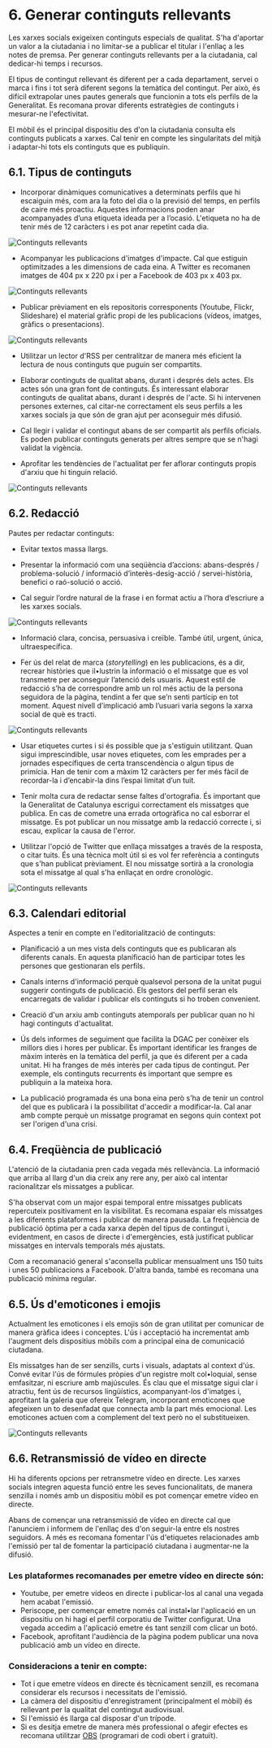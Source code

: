 # 6. Generar continguts rellevants

Les xarxes socials exigeixen continguts especials de qualitat. S'ha d'aportar un valor a la ciutadania i no limitar-se a publicar el titular i l'enllaç a les notes de premsa. Per generar continguts rellevants per a la ciutadania, cal dedicar-hi temps i recursos.

El tipus de contingut rellevant és diferent per a cada departament, servei o marca i fins i tot serà diferent segons la temàtica del contingut. Per això, és difícil extrapolar unes pautes generals que funcionin a tots els perfils de la Generalitat. Es recomana provar diferents estratègies de continguts i mesurar-ne l'efectivitat.

El mòbil és el principal dispositiu des d'on la ciutadania consulta els continguts publicats a xarxes. Cal tenir en compte les singularitats del mitjà i adaptar-hi tots els continguts que es publiquin.

## 6.1. Tipus de continguts

- Incorporar dinàmiques comunicatives a determinats perfils que hi escaiguin més, com ara la foto del dia o la previsió del temps, en perfils de caire més proactiu. Aquestes informacions poden anar acompanyades d’una etiqueta ideada per a l’ocasió. L'etiqueta no ha de tenir més de 12 caràcters i es pot anar repetint cada dia.

![ Continguts rellevants](/assets/img/6_cnt_1.png)

- Acompanyar les publicacions d'imatges d'impacte. Cal que estiguin optimitzades a les dimensions de cada eina. A Twitter es recomanen imatges de 404 px x 220 px i per a Facebook de 403 px x 403 px.

![ Continguts rellevants](/assets/img/6_cnt_2.png)

- Publicar prèviament en els repositoris corresponents (Youtube, Flickr, Slideshare) el material gràfic propi de les publicacions (vídeos, imatges, gràfics o presentacions).

![ Continguts rellevants](/assets/img/6_cnt_3.png)

- Utilitzar un lector d'RSS per centralitzar de manera més eficient la lectura de nous continguts que puguin ser compartits.

- Elaborar continguts de qualitat abans, durant i després dels actes. Els actes són una gran font de continguts. És interessant elaborar continguts de qualitat abans, durant i després de l'acte. Si hi intervenen persones externes, cal citar-ne correctament els seus perfils a les xarxes socials ja que són de gran ajut per aconseguir més difusió.

- Cal llegir i validar el contingut abans de ser compartit als perfils oficials. Es poden publicar continguts generats per altres sempre que se n'hagi validat la vigència.

- Aprofitar les tendències de l'actualitat per fer aflorar continguts propis d'arxiu que hi tinguin relació.

![ Continguts rellevants](/assets/img/6_cnt_7.png)

## 6.2. Redacció

Pautes per redactar continguts:

- Evitar textos massa llargs.

- Presentar la informació com una seqüència d’accions: abans-després / problema-solució / informació d’interès-desig-acció / servei-història, benefici o raó-solució o acció.

- Cal seguir l’ordre natural de la frase i en format actiu a l’hora d’escriure a les xarxes socials.

![ Continguts rellevants](/assets/img/6_cnt_4.png)

- Informació clara, concisa, persuasiva i creïble. També útil, urgent, única, ultraespecífica.

- Fer ús del relat de marca (*storytelling*) en les publicacions, és a dir, recrear històries que il•lustrin la informació o el missatge que es vol transmetre per aconseguir l’atenció dels usuaris. Aquest estil de redacció s’ha de correspondre amb un rol més actiu de la persona seguidora de la pàgina, tendint a fer que se’n senti partícip en tot moment. Aquest nivell d’implicació amb l’usuari varia segons la xarxa social de què es tracti.

![ Continguts rellevants](/assets/img/6_cnt_8.png)

- Usar etiquetes curtes i si és possible que ja s'estiguin utilitzant. Quan sigui imprescindible, usar noves etiquetes, com les emprades per a jornades específiques de certa transcendència o algun tipus de primícia. Han de tenir com a màxim 12 caràcters per fer més fàcil de recordar-la i d’encabir-la dins l’espai limitat d’un tuit.

- Tenir molta cura de redactar sense faltes d'ortografia. És important que la Generalitat de Catalunya escrigui correctament els missatges que publica. En cas de cometre una errada ortogràfica no cal esborrar el missatge. Es pot publicar un nou missatge amb la redacció correcte i, si escau, explicar la causa de l'error.

- Utilitzar l'opció de Twitter que enllaça missatges a través de la resposta, o citar tuits. És una tècnica molt útil si es vol fer referència a continguts que s'han publicat prèviament. El nou missatge sortirà a la cronologia sota el missatge al qual s'ha enllaçat en ordre cronològic. 

![ Continguts rellevants](/assets/img/6_cnt_9.png)

## 6.3. Calendari editorial

Aspectes a tenir en compte en l'editorialització de continguts:

- Planificació a un mes vista dels continguts que es publicaran als diferents canals. En aquesta planificació han de participar totes les persones que gestionaran els perfils.

- Canals interns d'informació perquè qualsevol persona de la unitat pugui suggerir continguts de publicació. Els gestors del perfil seran els encarregats de validar i publicar els continguts si ho troben convenient.

- Creació d'un arxiu amb continguts atemporals per publicar quan no hi hagi continguts d'actualitat.

- Ús dels informes de seguiment que facilita la DGAC per conèixer els millors dies i hores per publicar. És important identificar les franges de màxim interès en la temàtica del perfil, ja que és diferent per a cada unitat. Hi ha franges de més interès per cada tipus de contingut. Per exemple, els continguts recurrents és important que sempre es publiquin a la mateixa hora.

- La publicació programada és una bona eina però s'ha de tenir un control del que es publicarà i la possibilitat d'accedir a modificar-la. Cal anar amb compte perquè un missatge programat en segons quin context pot ser l'origen d'una crisi.

## 6.4. Freqüència de publicació

L'atenció de la ciutadania pren cada vegada més rellevància. La informació que arriba al llarg d'un dia creix any rere any, per això cal intentar racionalitzar els missatges a publicar.

S'ha observat com un major espai temporal entre missatges publicats repercuteix positivament en la visibilitat. Es recomana espaiar els missatges a les diferents plataformes i publicar de manera pausada. La freqüència de publicació òptima per a cada xarxa depèn del tipus de contingut i, evidentment, en casos de directe i d'emergències, està justificat publicar missatges en intervals temporals més ajustats.

Com a recomanació general s'aconsella publicar mensualment uns 150 tuits i unes 50 publicacions a Facebook. D'altra banda, també es recomana una publicació mínima regular.

## 6.5. Ús d'emoticones i emojis

Actualment les emoticones i els emojis són de gran utilitat per comunicar de manera gràfica idees i conceptes. L'ús i acceptació ha incrementat amb l'augment dels dispositius mòbils com a principal eina de comunicació ciutadana. 

Els missatges han de ser senzills, curts i visuals, adaptats al context d'ús. Convé evitar l'ús de fórmules pròpies d'un registre molt col•loquial, sense emfasitzar, ni escriure amb majúscules. És clau que el missatge sigui clar i atractiu, fent ús de recursos lingüístics, acompanyant-los d'imatges i, aprofitant la galeria que ofereix Telegram, incorporant emoticones que afegeixen un to desenfadat que connecta amb la part més emocional. Les emoticones actuen com a complement del text però no el substitueixen.  

![ Continguts rellevants](/assets/img/6_cnt_10.png)

## 6.6.  Retransmissió de vídeo en directe

Hi ha diferents opcions per retransmetre vídeo en directe. Les xarxes socials integren aquesta funció entre les seves funcionalitats, de manera senzilla i només amb un dispositiu mòbil es pot començar emetre vídeo en directe.  

Abans de començar una retransmissió de vídeo en directe cal que l'anunciem i informem de l'enllaç des d'on seguir-la entre els nostres seguidors. A més es recomana fomentar l'ús d'etiquetes relacionades amb l'emissió per tal de fomentar la participació ciutadana i augmentar-ne la difusió.  

### Les plataformes recomanades per emetre vídeo en directe són:

- Youtube, per emetre vídeos en directe i publicar-los al canal una vegada hem acabat l'emissió.  
- Periscope, per començar emetre només cal instal•lar l'aplicació en un dispositiu on hi hagi el perfil corporatiu de Twitter configurat. Una vegada accedim a l'aplicació emetre és tant senzill com clicar un botó.  
- Facebook, aprofitant l'audiència de la pàgina podem publicar una nova publicació amb un vídeo en directe.  

### Consideracions a tenir en compte: 

- Tot i que emetre vídeos en directe és tècnicament senzill, es recomana considerar els recursos i necessitats de l'emissió.  
- La càmera del dispositiu d'enregistrament (principalment el mòbil) és rellevant per la qualitat del contingut audiovisual.  
- Si l'emissió és llarga cal disposar d'un trípode.  
- Si es desitja emetre de manera més professional o afegir efectes es recomana utilitzar [OBS](https://obsproject.com) (programari de codi obert i gratuït).  

